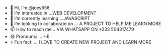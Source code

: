 - 👋 Hi, I’m @joey658
- 👀 I’m interested in ...WEB DEVELOPMENT
- 🌱 I’m currently learning ...JAVASCRIPT
- 💞️ I’m looking to collaborate on ... A PROJECT TO HELP ME LEARN MORE
- 📫 How to reach me ...VIA WHATSAPP ON +233 504317479
- 😄 Pronouns: ... HE
- ⚡ Fun fact: ... I  LOVE TO CREATE NEW PROJECT AND LEARN MORE 

<!---
joey658/joey658 is a ✨ special ✨ repository because its `README.md` (this file) appears on your GitHub profile.
You can click the Preview link to take a look at your changes.
--->
